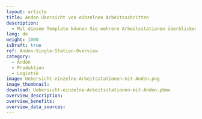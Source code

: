 ```yaml
---
layout: article
title: Andon Übersicht von einzelnen Arbeitsschritten
description: 
  - Mit diesem Template können Sie mehrere Arbeitsstationen überblicken und so schnell auf mögliche Problem in einem einzelnen Arbeitsschritt reagieren. Dieses Template könnte sowohl in der Produktion (Einzelfertigung) als auch in der Montage verwendet werden.
lang: de
weight: 1000
isDraft: true
ref: Andon-Single-Station-Overview
category:
  - Andon
  - Produktion
  - Logistik
image: Uebersicht-einzelne-Arbeitsstationen-mit-Andon.png
image_thumbnail: 
download: Uebersicht-einzelne-Arbeitsstationen-mit-Andon.pbmx
overview_description:
overview_benefits:
overview_data_sources:
---
```

